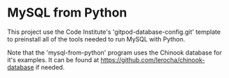 # MySQL from Python

This project use the Code Institute's 'gitpod-database-config.git' template to 
preinstall all of the tools needed to run MySQL with Python.

Note that the 'mysql-from-python' program uses the Chinook database for it's examples.
It can be found at https://github.com/lerocha/chinook-database if needed.